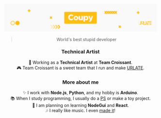 ![header](https://github.com/HyeokjinKang/HyeokjinKang/blob/master/images/Coupy_github.png)
<div align="center" style="text-align: center;">
<blockquote>World's best stupid developer</blockquote>
<h3>Technical Artist</h3>
🥐 Working as a <strong>Technical Artist</strong> at <strong>Team Croissant</strong>.<br>
🎮 Team Croissant is a sweet team that I run and make <a href="https://github.com/Team-Croissant/URLATE">URLATE</a>.
<h3>More about me</h3>
✨ I work with <strong>Node.js</strong>, <strong>Python</strong>, and my hobby is <strong>Arduino</strong>.<br>
📚 When I study programming, I usually do a <a href="https://github.com/HyeokjinKang/Nodejs-BOJ">PS</a> or make a toy project.<br>
📝 I am planning on learning <strong>NodeGui</strong> and <strong>React</strong>.<br>
🎶 I really like music. I even <a href="https://github.com/HyeokjinKang/Music">made it</a>!
</div>
